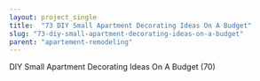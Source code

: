 ```yaml
---
layout: project_single
title:  "73 DIY Small Apartment Decorating Ideas On A Budget"
slug: "73-diy-small-apartment-decorating-ideas-on-a-budget"
parent: "apartement-remodeling"
---
```

DIY Small Apartment Decorating Ideas On A Budget (70)